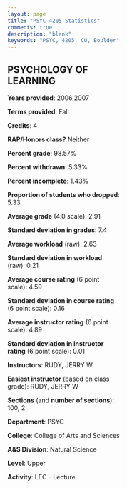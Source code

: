 ```yaml
---
layout: page
title: "PSYC 4205 Statistics"
comments: true
description: "blank"
keywords: "PSYC, 4205, CU, Boulder"
--- 
```

<head>
<script src="https://ajax.googleapis.com/ajax/libs/jquery/2.1.3/jquery.min.js"></script>
<script src="https://dl.dropboxusercontent.com/s/pc42nxpaw1ea4o9/highcharts.js?dl=0"></script>
<!-- <script src="../assets/js/highcharts.js"></script> -->
<style type="text/css">@font-face {
	font-family: "Bebas Neue";
	src: url(https://www.filehosting.org/file/details/544349/BebasNeue%20Regular.otf) format("opentype");
	}
	h1.Bebas { 
		font-family: "Bebas Neue", Verdana, Tahoma;
	}
</style>
</head>
<body>
	<div id="container" style="float: right; width: 45%; height: 88%; margin-left: 2.5%; margin-right: 2.5%;"></div>
	<script language="JavaScript">
		$(document).ready(function() {
		var chart = {type: 'column'};
		var title = {text: 'Grade Distribution'};
		var xAxis = {categories: ['A','B','C','D','F'],crosshair: true};
		var yAxis = {min: 0,title: {text: 'Percentage'}};
		var tooltip = {headerFormat: '<center><b><span style="font-size:20px">{point.key}</span></b></center>',
		               pointFormat: '<td style="padding:0"><b>{point.y:.1f}%</b></td>',
		               footerFormat: '</table>',shared: true,useHTML: true};
		var plotOptions = {column: {pointPadding: 0.0,borderWidth: 0}};  
		var credits = {enabled: false};var series= [{name: 'Percent',data: [40.0,30.0,20.0,2.86,7.14,]}];
		var json = {};
		json.chart = chart;
		json.title = title;
		json.tooltip = tooltip;
		json.xAxis = xAxis;
		json.yAxis = yAxis;  
		json.series = series;
		json.plotOptions = plotOptions;  
		json.credits = credits;
		$('#container').highcharts(json);
	});
	</script>
</body>
			   
## PSYCHOLOGY OF LEARNING

**Years provided**: 2006,2007

**Terms provided**: Fall

**Credits**: 4

**RAP/Honors class?** Neither

**Percent grade**: 98.57%

**Percent withdrawn**: 5.33%

**Percent incomplete**: 1.43%

**Proportion of students who dropped**: 5.33

**Average grade** (4.0 scale): 2.91

**Standard deviation in grades**: 7.4

**Average workload** (raw): 2.63

**Standard deviation in workload** (raw): 0.21

**Average course rating** (6 point scale): 4.59

**Standard deviation in course rating** (6 point scale): 0.16

**Average instructor rating** (6 point scale): 4.89

**Standard deviation in instructor rating** (6 point scale): 0.01

**Instructors**: RUDY, JERRY W

**Easiest instructor** (based on class grade): RUDY, JERRY W

**Sections** (and **number of sections**): 100, 2

**Department**: PSYC

**College**: College of Arts and Sciences

**A&S Division**: Natural Science

**Level**: Upper

**Activity**: LEC - Lecture